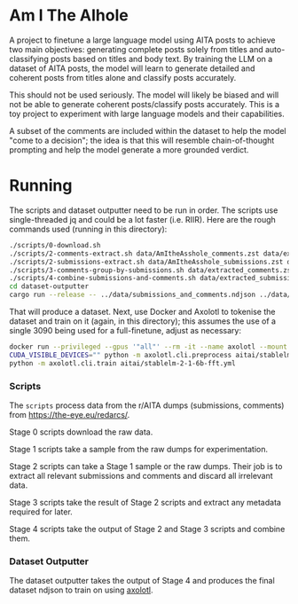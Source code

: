 # Am I The AIhole

A project to finetune a large language model using AITA posts to achieve two main objectives: generating complete posts solely from titles and auto-classifying posts based on titles and body text. By training the LLM on a dataset of AITA posts, the model will learn to generate detailed and coherent posts from titles alone and classify posts accurately.

This should not be used seriously. The model will likely be biased and will not be able to generate coherent posts/classify posts accurately. This is a toy project to experiment with large language models and their capabilities.

A subset of the comments are included within the dataset to help the model "come to a decision"; the idea is that this will resemble chain-of-thought prompting and help the model generate a more grounded verdict.

# Running

The scripts and dataset outputter need to be run in order. The scripts use single-threaded jq and could be a lot faster (i.e. RIIR). Here are the rough commands used (running in this directory):

```sh
./scripts/0-download.sh
./scripts/2-comments-extract.sh data/AmItheAsshole_comments.zst data/extracted_comments.ndjson
./scripts/2-submissions-extract.sh data/AmItheAsshole_submissions.zst data/extracted_submissions.ndjson
./scripts/3-comments-group-by-submissions.sh data/extracted_comments.zst data/grouped_extracted_comments.ndjson
./scripts/4-combine-submissions-and-comments.sh data/extracted_submissions.ndjson data/grouped_extracted_comments.ndjson data/submissions_and_comments.ndjson
cd dataset-outputter
cargo run --release -- ../data/submissions_and_comments.ndjson ../data/output.ndjson
```

That will produce a dataset. Next, use Docker and Axolotl to tokenise the dataset and train on it (again, in this directory); this assumes the use of a single 3090 being used for a full-finetune, adjust as necessary:
```sh
docker run --privileged --gpus '"all"' --rm -it --name axolotl --mount type=bind,src="${PWD}",target=/workspace/axolotl/aitai -v ${HOME}/.cache/huggingface:/root/.cache/huggingface winglian/axolotl:main-latest
CUDA_VISIBLE_DEVICES="" python -m axolotl.cli.preprocess aitai/stablelm-2-1-6b-fft.yml
python -m axolotl.cli.train aitai/stablelm-2-1-6b-fft.yml
```

### Scripts

The `scripts` process data from the r/AITA dumps (submissions, comments) from <https://the-eye.eu/redarcs/>.

Stage 0 scripts download the raw data.

Stage 1 scripts take a sample from the raw dumps for experimentation.

Stage 2 scripts can take a Stage 1 sample or the raw dumps. Their job is to extract all relevant submissions and comments and discard all irrelevant data.

Stage 3 scripts take the result of Stage 2 scripts and extract any metadata required for later.

Stage 4 scripts take the output of Stage 2 and Stage 3 scripts and combine them.

### Dataset Outputter

The dataset outputter takes the output of Stage 4 and produces the final dataset ndjson to train on using [axolotl](https://github.com/OpenAccess-AI-Collective/axolotl).

